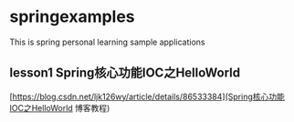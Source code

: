 # springexamples
This is spring personal learning sample applications
## lesson1 Spring核心功能IOC之HelloWorld 
[https://blog.csdn.net/ljk126wy/article/details/86533384](Spring核心功能IOC之HelloWorld 博客教程)

